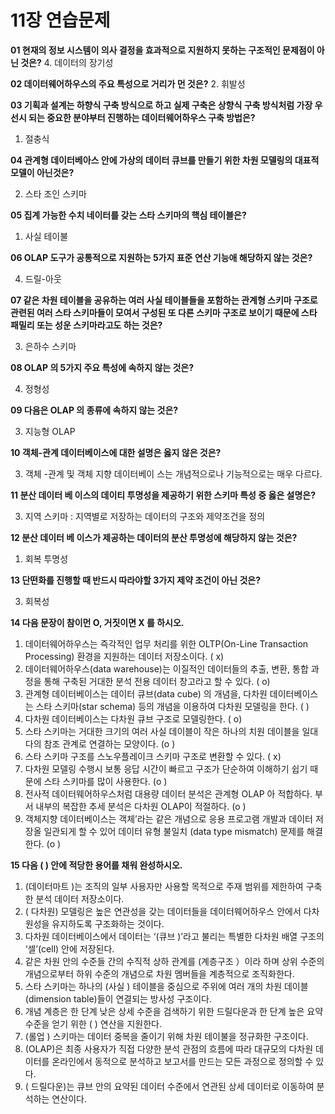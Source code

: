 # 11장 연습문제

**01 현재의 정보 시스템이 의사 결정을 효과적으로 지원하지 못하는 구조적인 문제점이 아닌 것은?**
4. 데이터의 장기성

**02 데이터웨어하우스의 주요 특성으로 거리가 먼 것은?**
2. 휘발성


**03 기획과 설계는 하향식 구축 방식으로 하고 실제 구축은 상향식 구축 방식처럼 가장 우선시 되는 중요한 분야부터 진행하는 데이터웨어하우스 구축 방법은?**

1. 절충식


**04 관계형 데이터베아스 안에 가상의 데이터 큐브를 만들기 위한 차원 모델링의 대표적 모델이 아닌것은?**


2. 스타 조인 스키마


**05 집계 가능한 수치 네이터를 갖는 스타 스키마의 핵심 테이블은?**

1. 사실 테이불


**06 OLAP 도구가 공통적으로 지원하는 5가지 표준 연산 기능애 해당하지 않는 것은?**

4. 드릴-아웃

**07 같은 차원 테이블을 공유하는 여러 사실 테이블들을 포함하는 관계형 스키마 구조로 관련된 여러 스타 스키마들이 모여서 구성된 또 다른 스키마 구조로 보이기 때문에 스타 패밀리 또는 성운 스키마라고도 하는 것은?**

3. 은하수 스키마


**08 OLAP 의 5가지 주요 특성에 속하지 않는 것은?**

4. 정형성

**09 다음은 OLAP 의 종류에 속하지 않는 것은?**

3. 지능형 OLAP


**10 객체-관계 데이터베이스에 대한 설명은 옳지 않은 것은?**


3. 객체 -관계 및 객체 지향 데이터베이 스는 개념적으로나 기능적으로는 매우 다르다.


**11 분산 데이터 베 이스의 데이티 투명성을 제공하기 위한 스키마 특성 중 옳은 설명은?**

3. 지역 스키마 : 지역별로 저장하는 데이터의 구조와 제약조건을 정의


**12 분산 데이터 베 이스가 제공하는 데이터의 분산 투명성에 해당하지 않는 것은?**

1. 회복 투명성


**13 단떤화를 진행할 때 반드시 따라야할 3가지 제약 조건이 아닌 것은?**

3. 회복성


**14 다음 문장이 참이먼 O, 거짓이면 X 를 하시오.**

1. 데이터웨어하우스는 즉각적인 업무 처리를 위한 OLTP(On-Line Transaction Processing) 환경을 지원하는 데이터 저장소이다. ( x)
2. 데이터웨어하우스(data warehouse)는 이질적인 데이터들의 추출, 변환, 통합 과정을 통해 구축된 거대한 분석 전용 데이터 창고라고 할 수 있다. ( o)
3. 관계형 데이터베이스는 데이터 큐브(data cube) 의 개념을, 다차원 데이터베이스는 스타 스키마(star schema) 등의 개념을 이용하여 다차원 모델링을 한다. ( )
4. 다차원 데이터베이스는 다차원 큐브 구조로 모델링한다. ( o)
5. 스타 스키마는 거대한 크기의 여러 사실 데이블이 작은 하나의 치원 데이블을 일대다의 참조 관계로 연결하는 모양이다. (o )
6. 스타 스키마 구조를 스노우플레이크 스키마 구조로 변환할 수 있다. ( x)
7. 다차원 모델링 수행시 보통 응답 시간이 빠르고 구조가 단순하여 이해하기 쉽기 때문에 스타 스키마를 많이 사용한다. (o )
8. 전사적 데이터웨어하우스처럼 대용량 데이터 분석은 관계형 OLAP 아 적합하다. 부서 내부의 복잡한 추세 분석은 다차원 OLAP이 적절하다. (o )
9. 객체지향 데이터베이스는 객체’라는 같은 개념으로 응용 프로고램 개발과 데이터 저장올 일관되게 할 수 있어 데이터 유형 불일치 (data type mismatch) 문제를 해결한다. (o )

**15 다음 ( ) 안에 적당한 용어를 채워 완성하시오.**

1. (데이터마트 )는 조직의 일부 사용자만 사용할 목적으로 주재 범위를 제한하여 구축한 분석 데이터 저장소이다.
2. ( 다차원) 모델링은 높은 연관성을 갖는 데이터들을 데이터웨어하우스 안에서 다차원성을 유지하도록 구조화하는 것이다.
3. 다차원 데이터베이스에서 데이터는 ‘(큐브 )’라고 불리는 특별한 다차원 배열 구조의 ‘셀’(cell) 안에 저장된다.
4. 같은 차원 안의 수준들 간의 수직적 상하 관계를 (계층구조 ）이라 하며 상위 수준의 개념으로부터 하위 수준의 개념으로 차원 멤버들을 계층적으로 조직화한다.
5. 스타 스키마는 하나의 (사실 ) 테이블을 중심으로 주위에 여러 개의 차원 데이블(dimension table)들이 연결되는 방사성 구조이다.
6. 개념 계층은 한 단계 낮은 상세 수준을 검색하기 위한 드릴다운과 한 단계 높은 요약 수준을 얻기 위한 ( ) 연산을 지원한다.
7. (롤업 ) 스키마는 데이터 중복을 줄이기 위해 차원 테이불을 정규화한 구조이다.
8. (OLAP)은 최종 사용자가 직접 다양한 분석 관점의 흐름에 따라 대규모의 다차원 데이터를 온라인에서 동적으로 분석하고 보고서를 만드는 모든 과정으로 정의할 수 있다.
9. ( 드릴다운)는 큐브 안의 요약된 데이터 수준에서 연관된 상세 데이터로 이동하여 분석하는 연산이다.
